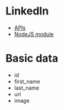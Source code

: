 # LinkedIn

* [APIs](https://developer.linkedin.com/)
* [NodeJS module](https://www.npmjs.com/package/node-linkedin)

# Basic data

* id
* first_name
* last_name
* url
* image
